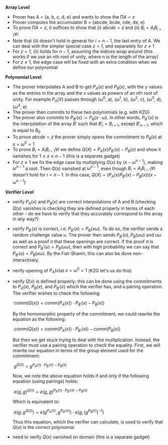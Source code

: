**Array Level**

- Prover has A = {a, b, c, d, e} and wants to show the $\prod A= z$
- Prover computes the accumulator B = {abcde, bcde, cde, de, e}
- To prove $\prod A= z$, it suffices to show that (i) $abcde = z$ and (ii) $B_i = A_iB_{i+1} \forall i$​​
- Note that (ii) doesn't hold in general for $i = n -1$, the last entry of A. We can deal with the simpler special case $z = 1$, and separately for $z \neq 1$​ 
- For $z = 1$, (ii) holds for $n - 1$, assuming the indices wrap around (this works if we use an nth root of unity, where n is the length of the array)
- For $z \neq 1$, the edge case will be fixed with an extra condition when we define our polynomial 

**Polynomial Level**

- The prover interpolates A and B to get $P_A(x)$ and $P_B(x)$, with the y values as the entries in the array and the x values as powers of an nth root of unity. For example $P_A(X)$ passes through ($\omega^0$, a), ($\omega^1$, b), ($\omega^2$, c), ($\omega^3$, d), ($\omega^4$, e)
- The prover then commits to these two polynomials (e.g. with KZG)
- The prover also commits to $P_{B'}(x):= P_{B}(x \cdot \omega)$. In other words, $P_B'(x)$ is the interpolation of the array $B'$ such that $B'_i = B_{i + 1}$, except $B'_{n-1}$, which is equal to $B_0$
- To prove $abcde = z$ the prover simply opens the commitment to $P_B(x)$ at $x = \omega^0 = 1$​ 
- To prove $B_i = A_iB_{i-1} \forall i$ we define $Q(X) = P_A(x)P_{B'}(x) - P_B(x)$ and show it vanishes for $1 \leq x \leq n - 1$​ (this is a separate gadget)
- For $z \neq 1$ we fix the edge case by multiplying $Q(x)$ by $(x - \omega^{n-1})$, making $\omega^{n-1}$ a root. Then $Q(x)$ vanished at $\omega^{n-1}$, even though  $B_i = A_iB_{i-1} \forall i$ doesn't hold for $i = n - 1$. In this case, $Q(X) = (P_A(x)P_{B'}(x) - P_B(x))(x - \omega^{n-1})$

**Verifier Level**

- verify $P_A(x)$ and $P_B(x)$ are correct interpolations of A and B (checking $Q(x)$​ vanishes is checking they are defined properly in terms of each other - do we have to verify that they accurately correspond to the array in any way?)

- verify $P_{B'}(x)$ is correct, i.e. $P_{B'}(x) = P_{B}(x \omega)$. To do so, the verifier sends a random challenge value $u$. The prover then sends $P_{B'}(u), P_{B}(u\omega)$ and $u\omega$ as well as a proof $\pi$ that these openings are correct. If the proof $\pi$ is correct and $P_B'(u) = P_B(u\omega)$, then with high probability we can say that $P_{B'}(x) = P_B(x\omega)$. By the Fiat-Shamir, this can also be done non-interactively.

-  verify opening of $P_A(x)$​ at $x = \omega^0 = 1$ (KZG let's us do this)

- verify $Q(x)$ is defined properly; this can be done using the commitments to $P_A(x)$, $P_B(x)$, and $P_{B'}(x)$ which the verifier has, and a pairing operation. The verifier wishes to check the following:

  ​	$comm(Q(x)) = comm(P_A(x)) \cdot P_{B'}(x) - P_B(x))$​​

  By the homomorphic property of the commitment, we could rewrite the equation as the following:

  ​	$comm(Q(x)) = comm(P_A(x)) \cdot P_{B'}(x)) - comm(P_B(x))$​

  But then we get stuck trying to deal with the mulitplication. Instead, the verifier must use a pairing operation to check the equality. First, we will rewrite our equation in terms of the group element used for the commitment:

  ​	$g^{Q(\tau)} = g^{P_A(\tau) \cdot P_{B'}(\tau) - P_B(\tau)}$​

  Now, we note the above equation holds if and only if the following equation (using pairings) holds:

  ​	$e(g,g)^{Q(\tau)}= e(g, g)^{P_A(\tau)\cdot P_{B'}(\tau) - P_B(\tau)}$​

  Which is equivalent to:

  ​	$e(g, g^{Q(\tau)}) = e(g^{P_A(\tau)}, g^{P_{B'}(\tau)}) \cdot e(g, (g^{P_B(\tau)})^{-1})$​​

  Thus this equation, which the verifier can calculate, is used to verify that $Q(x)$ is the correct polynomial.

- need to verify $Q(x)$ vanished on domain (this is a separate gadget) 

